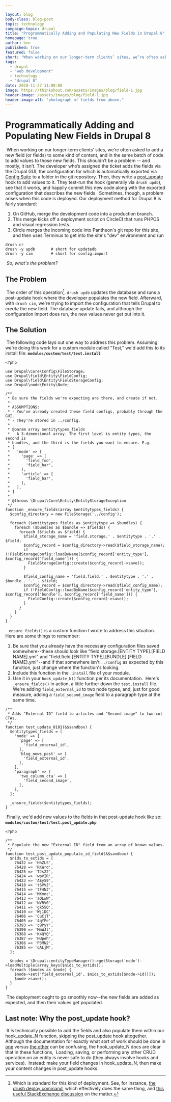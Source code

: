 ```yaml
---

layout: blog
body-class: blog-post
topic: technology
campaign-topic: drupal
title: "Programmatically Adding and Populating New Fields in Drupal 8"
homepage: true
author: ben
published: true
featured: false
short: "When working on our longer-term clients’ sites, we’re often asked to add a new field (or fields) to some kind of content, and in the same batch of code to add values to those new fields. This shouldn’t be a problem -- and mostly, it isn’t."
tags:
  - drupal
  - "web development"
  - technology
  - "drupal 8"
date: 2020-11-27 11:00:00
image: https://thinkshout.com/assets/images/blog/field-1.jpg
header-image: /assets/images/blog/field-1.jpg
header-image-alt: "photograph of fields from above."
---
```

# Programmatically Adding and Populating New Fields in Drupal 8
​
When working on our longer-term clients’ sites, we’re often asked to add a new field (or fields) to some kind of content, and in the same batch of code to add values to those new fields. This shouldn’t be a problem -- and mostly, it isn’t. The developer who’s assigned the ticket adds the fields via the Drupal GUI, the configuration for which is automatically exported via [Config Suite](https://www.drupal.org/project/config_suite) to a folder in the git repository. Then, they write a [post_update](https://api.drupal.org/api/drupal/core%21lib%21Drupal%21Core%21Extension%21module.api.php/function/hook_post_update_NAME/8.9.x) hook to add values to it. They test-run the hook (generally via `drush updb`), see that it works, and happily commit this new code along with the exported configuration that describes the new fields.
​
Sometimes, though, a problem arises when this code is deployed. Our deployment method for Drupal 8 is fairly standard:​
​
1. On GitHub, merge the development code into a production branch.
2. This merge kicks off a deployment script on CircleCI that runs PHPCS and visual regression tests.
3. Circle merges the incoming code into Pantheon's git repo for this site, and then uses Terminus to get into the site's "dev" environment and run 
​
```
drush cr
drush -y updb		# short for updatedb
drush -y cim		# short for config:import
```
​
*So, what's the problem?*
​
## The Problem
​
​The order of this operation[^1]. `drush updb` updates the database and runs a post-update hook where the developer populates the new field. Afterward, with `drush cim`, we're trying to import the configuration that tells Drupal to *create* the new field. The database update fails, and although the configuration import does run, the new values never get put into it.
​
​
## The Solution
​
The following code lays out one way to address this problem. Assuming we're doing this work for a custom module called "Test," we'd add this to its install file:
​
**`modules/custom/test/test.install`**
​
```
<?php
​
use Drupal\Core\Config\FileStorage;
use Drupal\field\Entity\FieldConfig;
use Drupal\field\Entity\FieldStorageConfig;
use Drupal\node\Entity\Node;
​
/**
 * Be sure the fields we're expecting are there, and create if not.
 *
 * ASSUMPTIONS:
 * - You've already created these field configs, probably through the GUI.
 * - They're stored in ../config.
 *
 * @param array $entitytypes_fields
 *   A 3-dimensional array. The first level is entity types, the second is
 * bundles, and the third is the fields you want to ensure. E.g.
 * [
 *   'node' => [
 *     'page' => [
 *       'field_foo',
 *       'field_bar',
 *     ],
 *     'article' => [
 *       'field_bar',
 *     ],
 *   ],
 * ]
 *
 * @throws \Drupal\Core\Entity\EntityStorageException
 */
function _ensure_fields(array $entitytypes_fields) {
  $config_directory = new FileStorage('../config');
​
  foreach ($entitytypes_fields as $entitytype => $bundles) {
    foreach ($bundles as $bundle => $fields) {
      foreach ($fields as $field) {
        $field_storage_name = 'field.storage.' . $entitytype . '.' . $field;
        $config_record = $config_directory->read($field_storage_name);
        if (!FieldStorageConfig::loadByName($config_record['entity_type'], $config_record['field_name'])) {
          FieldStorageConfig::create($config_record)->save();
        }
​
        $field_config_name = 'field.field.' . $entitytype . '.' . $bundle . '.' . $field;
        $config_record = $config_directory->read($field_config_name);
        if (!FieldConfig::loadByName($config_record['entity_type'], $config_record['bundle'], $config_record['field_name'])) {
          FieldConfig::create($config_record)->save();
        }
      }
    }
  }
}
```
​
`_ensure_fields()` is a custom function I wrote to address this situation. Here are some things to remember: 
​
1. Be sure that you already have the necessary configuration files saved somewhere--these should look like "field.storage.[ENTITY TYPE].[FIELD NAME].yml" and "field.field.[ENTITY TYPE].[BUNDLE].[FIELD NAME].yml"--and if that somewhere isn't `../config` as expected by this function, just change where the function's looking.
2. Include this function in the `.install` file of your module.
3. Use it in your `hook_update_N()` function per its documentation.
​
Here's `_ensure_fields()` in action, a little further down the `test.install` file. We're adding `field_external_id` to two node types, and, just for good measure, adding a `field_second_image` field to a paragraph type at the same time.
​
```
/**
 * Adds "External ID" field to articles and "Second image" to two-col CTAs.
 */
function test_update_8101(&$sandbox) {
  $entitytypes_fields = [
    'node' => [
      'page' => [
        'field_external_id',
      ],
      'blog_news_post' => [
        'field_external_id',
      ],
    ],
    'paragraph' => [
      'two_column_cta' => [
        'field_second_image',
      ],
    ],
  ];
​
  _ensure_fields($entitytypes_fields);
}
```
​
Finally, we'd add new values to the fields in that post-update hook like so:
​
​
**`modules/custom/test/test.post_update.php`**
​
```
<?php
​
/**
 * Populate the new "External ID" field from an array of known values.
 */
function test_post_update_populate_id_field(&$sandbox) {
  $nids_to_extids = [
    76432 => 'HhZLS',
    76428 => 'RKWrd',
    76425 => 'TJs22',
    76424 => 'wpVIR',
    76423 => 'AEyS9',
    76418 => 'tSVVJ',
    76415 => 'tF4NJ',
    76414 => 'MXmnc',
    76413 => 'aQLwW',
    76412 => 'NVRV0',
    76411 => 'gk55Q',
    76410 => 'Wj1DC',
    76406 => 'CuCjT',
    76405 => '4qYFe',
    76393 => 'cBPyY',
    76390 => 'MmWJl',
    76388 => 'K4QYQ',
    76387 => 'HUpeh',
    76386 => 'P3MN2',
    76385 => 'qALjM',
  ];
​
  $nodes = \Drupal::entityTypeManager()->getStorage('node')->loadMultiple(array_keys($nids_to_extids));
  foreach ($nodes as $node) {
    $node->set('field_external_id', $nids_to_extids[$node->id()]);
    $node->save();
  }
}
```
​
The deployment ought to go smoothly now--the new fields are added as expected, and then their values get populated.
​
## Last note: Why the post_update hook?
​
It *is* technically possible to add the fields and also populate them within our hook_update_N function, skipping the post_update hook altogether. Although the documentation for exactly what sort of work should be done in [one](https://api.drupal.org/api/drupal/core%21lib%21Drupal%21Core%21Extension%21module.api.php/function/hook_update_N/8.9.x) versus [the other](https://api.drupal.org/api/drupal/core%21lib%21Drupal%21Core%21Extension%21module.api.php/function/hook_post_update_NAME/8.9.x) can be confusing, the hook_update_N docs are clear that in these functions,
​
Loading, saving, or performing any other CRUD operation on an entity is never safe to do (they always involve hooks and services).
​
Instead: make your field changes in hook_update_N, then make your content changes in post_update hooks.
​
​
[^1]: Which is standard for this kind of deployment. See, for instance, [the drush deploy command](https://www.drush.org/deploycommand/), which effectively does the same thing, and [this useful StackExchange discussion](https://drupal.stackexchange.com/a/254411) on the matter.
